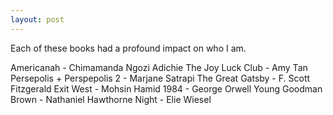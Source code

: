```yaml
---
layout: post
---
```


Each of these books had a profound impact on who I am.

Americanah - Chimamanda Ngozi Adichie
The Joy Luck Club - Amy Tan
Persepolis + Perspepolis 2 - Marjane Satrapi
The Great Gatsby - F. Scott Fitzgerald
Exit West - Mohsin Hamid
1984 - George Orwell
Young Goodman Brown - Nathaniel Hawthorne
Night - Elie Wiesel
